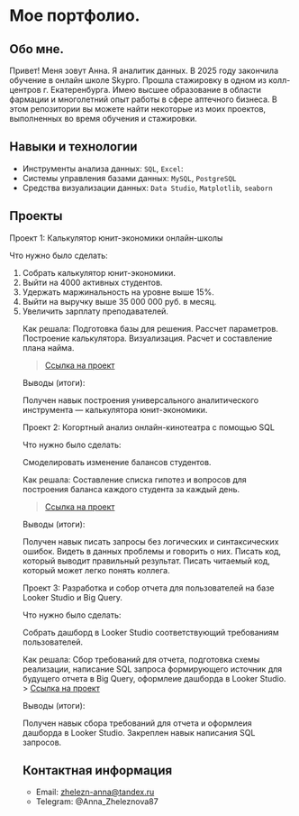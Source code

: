 # Мое портфолио.
## Обо мне. 

Привет! Меня зовут Анна. Я аналитик данных. В 2025 году закончила обучение в онлайн школе Skypro. Прошла стажировку в одном из колл-центров г. Екатеренбурга. 
Имею высшее образование в области фармации и многолетний опыт работы в сфере аптечного бизнеса. 
В этом репозитории вы можете найти некоторые из моих проектов, выполненных во время обучения и стажировки.

## Навыки и технологии
- Инструменты анализа данных: ``SQL``, ``Excel``: 
- Системы управления базами данных: ``MySQL``, ``PostgreSQL``
- Средства визуализации данных: ``Data Studio``, ``Matplotlib``, ``seaborn``

## Проекты
<p> Проект 1: Калькулятор юнит-экономики онлайн-школы</p>
<p>Что нужно было сделать:<p>
<ol>
 <li> Cобрать калькулятор юнит-экономики.
 <li> Выйти на 4000 активных студентов.
 <li> Удержать маржинальность на уровне выше 15%.
 <li> Выйти на выручку выше 35 000 000 руб. в месяц.
 <li> Увеличить зарплату преподавателей.
 
<p>Как решала: Подготовка базы для решения. Рассчет параметров. Построение калькулятора. Визуализация. Расчет и составление плана найма.

> <a href="https://disk.yandex.ru/d/TBZ6yuhsAd1-5g">Ссылка на проект</a>

<p>Выводы (итоги):<p> Получен навык построения универсального аналитического инструмента — калькулятора юнит-экономики.

<p> Проект 2: Когортный анализ онлайн-кинотеатра с помощью SQL</p>
<p>Что нужно было сделать:<p> Смоделировать изменение балансов студентов.

<p>Как решала: Составление списка гипотез и вопросов для построения баланса каждого студента за каждый день.

> <a href="https://disk.yandex.ru/d/wH8txmTGP1tD8w">Ссылка на проект</a>

<p>Выводы (итоги):<p> Получен навык писать запросы без логических и синтаксических ошибок. Видеть в данных проблемы и говорить о них. Писать код, который выводит правильный результат. Писать читаемый код, который может легко понять коллега.

<p> Проект 3: Разработка и собор отчета для пользователей на базе Looker Studio и Big Query.</p>
<p>Что нужно было сделать:<p> Собрать дашборд в Looker Studio соответствующий требованиям пользователей.  

<p>Как решала: Сбор требований для отчета, подготовка схемы реализации, написание SQL запроса формирующего источник для будущего отчета в Big Query, оформлеие дашборда в Looker Studio. 
> <a href="https://disk.yandex.ru/d/wH8txmTGP1tD8w">Ссылка на проект</a>
<p>Выводы (итоги):<p> Получен навык сбора требований для отчета и оформлеия дашборда в Looker Studio. Закреплен навык написания SQL запросов. 
 
## Контактная информация
- Email: zhelezn-anna@tandex.ru
- Telegram: @Anna_Zheleznova87





